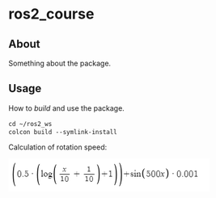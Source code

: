 # ros2_course

## About

Something about the package.

## Usage

How to *build* and use the package.

    cd ~/ros2_ws
    colcon build --symlink-install
Calculation of rotation speed:

![Rotation speed calculation](https://github.com/Shiraizawa/ROS2/blob/main/image.png?raw=true)
